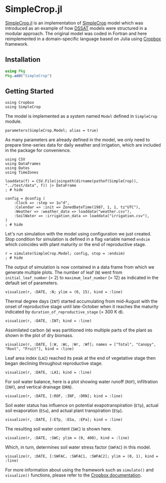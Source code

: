 # SimpleCrop.jl

[SimpleCrop.jl](https://github.com/cropbox/SimpleCrop.jl) is an implementation of [SimpleCrop](https://github.com/DSSAT/SimpleCrop) model which was introduced as an example of how [DSSAT](https://dssat.net/models-overview/modular-approach-example/) models were structured in a modular approach. The original model was coded in Fortran and here reimplemented in a domain-specific language based on Julia using [Cropbox](https://github.com/cropbox/Cropbox.jl) framework.

## Installation

```julia
using Pkg
Pkg.add("SimpleCrop")
```

## Getting Started

```@example simple
using Cropbox
using SimpleCrop
```

The model is implemented as a system named `Model` defined in `SimpleCrop` module.

```@example simple
parameters(SimpleCrop.Model; alias = true)
```

As many parameters are already defined in the model, we only need to prepare time-series data for daily weather and irrigation, which are included in the package for convenience.

```@example simple
using CSV
using DataFrames
using Dates
using TimeZones

loaddata(f) = CSV.File(joinpath(dirname(pathof(SimpleCrop)), "../test/data", f)) |> DataFrame
; # hide
```

```@example simple
config = @config (
    :Clock => :step => 1u"d",
    :Calendar => :init => ZonedDateTime(1987, 1, 1, tz"UTC"),
    :Weather => :weather_data => loaddata("weather.csv"),
    :SoilWater => :irrigation_data => loaddata("irrigation.csv"),
)
; # hide
```

Let's run simulation with the model using configuration we just created. Stop condition for simulation is defined in a flag variable named `endsim` which coincides with plant maturity or the end of reproductive stage.

```@example simple
r = simulate(SimpleCrop.Model; config, stop = :endsim)
; # hide
```

The output of simulation is now contained in a data frame from which we generate multiple plots. The number of leaf (`N`) went from `initial_leaf_number` (= 2) to `maximum_leaf_number` (= 12) as indicated in the default set of parameters.

```@example simple
visualize(r, :DATE, :N; ylim = (0, 15), kind = :line)
```

Thermal degree days (`INT`) started accumulating from mid-August with the onset of reproductive stage until late-October when it reaches the maturity indicated by `duration_of_reproductive_stage` (= 300 K d).

```@example simple
visualize(r, :DATE, :INT; kind = :line)
```

Assimilated carbon (`W`) was partitioned into multiple parts of the plant as shown in the plot of dry biomass.

```@example simple
visualize(r, :DATE, [:W, :Wc, :Wr, :Wf]; names = ["Total", "Canopy", "Root", "Fruit"], kind = :line)
```

Leaf area index (`LAI`) reached its peak at the end of vegetative stage then began declining throughout reproductive stage.

```@example simple
visualize(r, :DATE, :LAI; kind = :line)
```

For soil water balance, here is a plot showing water runoff (`ROF`), infiltration (`INF`), and vertical drainage (`DRN`).

```@example simple
visualize(r, :DATE, [:ROF, :INF, :DRN]; kind = :line)
```

Soil water status has influence on potential evapotranspiration (`ETp`), actual soil evaporation (`ESa`), and actual plant transpiration (`ESp`).

```@example simple
visualize(r, :DATE, [:ETp, :ESa, :EPa]; kind = :line)
```

The resulting soil water content (`SWC`) is shown here.

```@example simple
visualize(r, :DATE, :SWC; ylim = (0, 400), kind = :line)
```

Which, in turn, determines soil water stress factor (`SWFAC`) in this model.

```@example simple
visualize(r, :DATE, [:SWFAC, :SWFAC1, :SWFAC2]; ylim = (0, 1), kind = :line)
```

For more information about using the framework such as `simulate()` and `visualize()` functions, please refer to the [Cropbox documentation](http://cropbox.github.io/Cropbox.jl/stable/).
